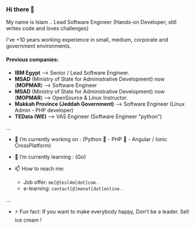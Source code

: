 ### Hi there 👋

My name is Islam .. Lead Software Engineer (Hands-on Developer; still writes code and loves challenges)

I've +10 years working experience in small, medium, corporate and government environments.

#### Previous companies:
- **IBM Egypt** --> Senior / Lead Software Engineer.
- **MSAD** (Ministry of State for Administrative Development) now (**MOPMAR**) --> Software Engineer
- **MSAD** (Ministry of State for Administrative Development) now (**MOPMAR**) --> OpenSource & Linux Instructor.
- **Makkah Province (Jeddah Government)** --> Software Engineer (Linux Admin - PHP developer)
- **TEData (WE)** --> VAS Engineer (Software Engineer "python")

...


- 🔭 I’m currently working on : (Python 🐍 - PHP 🐘 - Angular / Ionic CrossPlatform)

- 🌱 I’m currently learning : (Go)

- 📫 How to reach me:
  - Job offer: `me[@]esl4m[dot]com` .
  - e-learning: `contact[@]menat[dot]online` . 

...

- ⚡ Fun fact: If you want to make everybody happy, Don't be a leader. Sell ice cream !

<!--
**esl4m/esl4m** is a ✨ _special_ ✨ repository because its `README.md` (this file) appears on your GitHub profile.

Here are some ideas to get you started:

- 🔭 I’m currently working on ...
- 🌱 I’m currently learning ...
- 👯 I’m looking to collaborate on ...
- 🤔 I’m looking for help with ...
- 💬 Ask me about ...
- 📫 How to reach me: ...
- 😄 Pronouns: ...
- ⚡ Fun fact: If you want to make everybody happy, Don't be a leader. Sell ice cream !
-->
